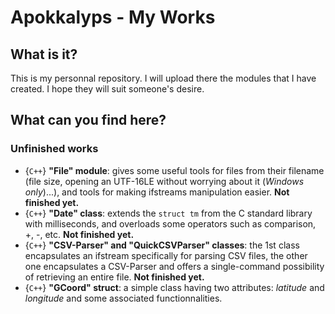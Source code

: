 # Apokkalyps - My Works
## What is it?
This is my personnal repository. I will upload there the modules that I have created. I hope they will suit someone's desire.

## What can you find here?
### Unfinished works
- {`C++`} __"File" module__: gives some useful tools for files from their filename (file size, opening an UTF-16LE without worrying about it (*Windows only*)...), and tools for making ifstreams manipulation easier. **Not finished yet.**
- {`C++`} __"Date" class__: extends the `struct tm` from the C standard library with milliseconds, and overloads some operators such as comparison, +, -, etc. **Not finished yet.**
- {`C++`} __"CSV-Parser" and "QuickCSVParser" classes__: the 1st class encapsulates an ifstream specifically for parsing CSV files, the other one encapsulates a CSV-Parser and offers a single-command possibility of retrieving an entire file. **Not finished yet.**
- {`C++`} __"GCoord" struct__: a simple class having two attributes: *latitude* and *longitude* and some associated functionnalities. 
